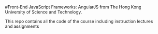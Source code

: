 #Front-End JavaScript Frameworks: AngularJS from The Hong Kong University of Science and Technology.

This repo contains all the code of the course including instruction lectures and assignments